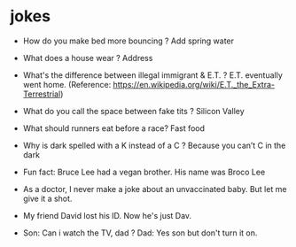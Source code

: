 # jokes

* How do you make bed more bouncing ? Add spring water

* What does a house wear ? Address

* What's the difference between illegal immigrant & E.T. ? E.T. eventually went home.
(Reference: https://en.wikipedia.org/wiki/E.T._the_Extra-Terrestrial)

* What do you call the space between fake tits ? Silicon Valley

* What should runners eat before a race? Fast food

* Why is dark spelled with a K instead of a C ? Because you can’t C in the dark

* Fun fact: Bruce Lee had a vegan brother. His name was Broco Lee

* As a doctor, I never make a joke about an unvaccinated baby. But let me give it a shot.

* My friend David lost his ID. Now he's just Dav.

* Son: Can i watch the TV, dad ? Dad: Yes son but don't turn it on.
